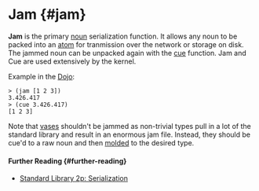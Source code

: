# Jam {#jam}

**Jam** is the primary [noun](noun.md) serialization function. It allows any noun to be packed into an [atom](atom.md) for tranmission over the network or storage on disk. The jammed noun can be unpacked again with the [cue](cue.md) function. Jam and Cue are used extensively by the kernel.

Example in the [Dojo](dojo.md):

```
> (jam [1 2 3])
3.426.417
> (cue 3.426.417)
[1 2 3]
```

Note that [vases](vase.md) shouldn't be jammed as non-trivial types pull in a lot of the standard library and result in an enormous jam file. Instead, they should be cue'd to a raw noun and then [molded](mold.md) to the desired type.

#### Further Reading {#further-reading}

- [Standard Library 2p: Serialization](../language/hoon/reference/stdlib/2p.md)
